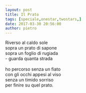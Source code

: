 ```yaml
---
layout: post
title: Il Prato
tags: [speciale,onestar,twostars,]
date: 2017-03-30 20:56:00
author: pietro
---
```

Riverso al caldo sole<br/>sopra un prato di sapone<br/>sopra un foglio di rugiada<br/>- guarda quanta strada<br/><br/>ho percorso senza un fiato<br/>con gli occhi appesi al viso<br/>senza un timido sorriso<br/>per finire su quel prato.
